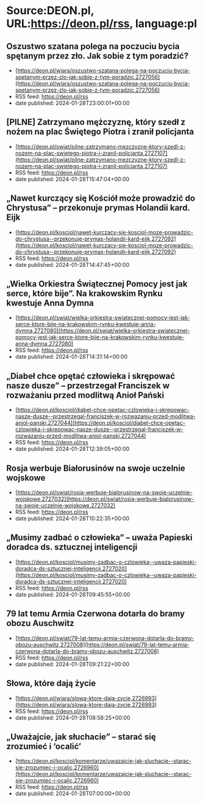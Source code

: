# Source:DEON.pl, URL:https://deon.pl/rss, language:pl

## Oszustwo szatana polega na poczuciu bycia spętanym przez zło. Jak sobie z tym poradzić?
 - [https://deon.pl/wiara/oszustwo-szatana-polega-na-poczuciu-bycia-spetanym-przez-zlo-jak-sobie-z-tym-poradzic,2727056](https://deon.pl/wiara/oszustwo-szatana-polega-na-poczuciu-bycia-spetanym-przez-zlo-jak-sobie-z-tym-poradzic,2727056)
 - RSS feed: https://deon.pl/rss
 - date published: 2024-01-28T23:00:01+00:00



## [PILNE] Zatrzymano mężczyznę, który szedł z nożem na plac Świętego Piotra i zranił policjanta
 - [https://deon.pl/swiat/pilne-zatrzymano-mezczyzne-ktory-szedl-z-nozem-na-plac-swietego-piotra-i-zranil-policjanta,2727107](https://deon.pl/swiat/pilne-zatrzymano-mezczyzne-ktory-szedl-z-nozem-na-plac-swietego-piotra-i-zranil-policjanta,2727107)
 - RSS feed: https://deon.pl/rss
 - date published: 2024-01-28T15:47:04+00:00



## „Nawet kurczący się Kościół może prowadzić do Chrystusa” – przekonuje prymas Holandii kard. Eijk
 - [https://deon.pl/kosciol/nawet-kurczacy-sie-kosciol-moze-prowadzic-do-chrystusa--przekonuje-prymas-holandii-kard-eijk,2727092](https://deon.pl/kosciol/nawet-kurczacy-sie-kosciol-moze-prowadzic-do-chrystusa--przekonuje-prymas-holandii-kard-eijk,2727092)
 - RSS feed: https://deon.pl/rss
 - date published: 2024-01-28T14:47:45+00:00



## „Wielka Orkiestra Świątecznej Pomocy jest jak serce, które bije”. Na krakowskim Rynku kwestuje Anna Dymna
 - [https://deon.pl/swiat/wielka-orkiestra-swiatecznej-pomocy-jest-jak-serce-ktore-bije-na-krakowskim-rynku-kwestuje-anna-dymna,2727080](https://deon.pl/swiat/wielka-orkiestra-swiatecznej-pomocy-jest-jak-serce-ktore-bije-na-krakowskim-rynku-kwestuje-anna-dymna,2727080)
 - RSS feed: https://deon.pl/rss
 - date published: 2024-01-28T14:31:14+00:00



## „Diabeł chce opętać człowieka i skrępować nasze dusze” – przestrzegał Franciszek w rozważaniu przed modlitwą Anioł Pański
 - [https://deon.pl/kosciol/diabel-chce-opetac-czlowieka-i-skrepowac-nasze-dusze--przestrzegal-franciszek-w-rozwazaniu-przed-modlitwa-aniol-panski,2727044](https://deon.pl/kosciol/diabel-chce-opetac-czlowieka-i-skrepowac-nasze-dusze--przestrzegal-franciszek-w-rozwazaniu-przed-modlitwa-aniol-panski,2727044)
 - RSS feed: https://deon.pl/rss
 - date published: 2024-01-28T12:39:05+00:00



## Rosja werbuje Białorusinów na swoje uczelnie wojskowe
 - [https://deon.pl/swiat/rosja-werbuje-bialorusinow-na-swoje-uczelnie-wojskowe,2727032](https://deon.pl/swiat/rosja-werbuje-bialorusinow-na-swoje-uczelnie-wojskowe,2727032)
 - RSS feed: https://deon.pl/rss
 - date published: 2024-01-28T10:22:35+00:00



## „Musimy zadbać o człowieka” – uważa Papieski doradca ds. sztucznej inteligencji
 - [https://deon.pl/kosciol/musimy-zadbac-o-czlowieka--uwaza-papieski-doradca-ds-sztucznej-inteligencji,2727020](https://deon.pl/kosciol/musimy-zadbac-o-czlowieka--uwaza-papieski-doradca-ds-sztucznej-inteligencji,2727020)
 - RSS feed: https://deon.pl/rss
 - date published: 2024-01-28T09:45:55+00:00



## 79 lat temu Armia Czerwona dotarła do bramy obozu Auschwitz
 - [https://deon.pl/swiat/79-lat-temu-armia-czerwona-dotarla-do-bramy-obozu-auschwitz,2727008](https://deon.pl/swiat/79-lat-temu-armia-czerwona-dotarla-do-bramy-obozu-auschwitz,2727008)
 - RSS feed: https://deon.pl/rss
 - date published: 2024-01-28T09:21:22+00:00



## Słowa, które dają życie
 - [https://deon.pl/wiara/slowa-ktore-daja-zycie,2726993](https://deon.pl/wiara/slowa-ktore-daja-zycie,2726993)
 - RSS feed: https://deon.pl/rss
 - date published: 2024-01-28T08:58:25+00:00



## „Uważajcie, jak słuchacie” – starać się zrozumieć i ‘ocalić’
 - [https://deon.pl/kosciol/komentarze/uwazajcie-jak-sluchacie--starac-sie-zrozumiec-i-ocalic,2726960](https://deon.pl/kosciol/komentarze/uwazajcie-jak-sluchacie--starac-sie-zrozumiec-i-ocalic,2726960)
 - RSS feed: https://deon.pl/rss
 - date published: 2024-01-28T07:00:00+00:00



